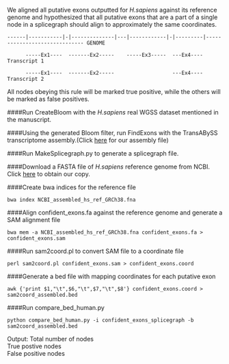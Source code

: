 We aligned all putative exons outputted for *H.sapiens* against its reference genome and hypothesized that all putative exons that are a part of a single node in a splicegraph should align to approximately the same coordinates.
```         
------|-----------|-|--------------|---|------------|-|---------|------------------------------ GENOME

      -----Ex1----  -------Ex2-----    -----Ex3-----  ---Ex4---- Transcript 1

      -----Ex1----  -------Ex2-----                   ---Ex4---- Transcript 2    

```
                            

All nodes obeying this rule will be marked true positive, while the others will be marked as false positives. 
             
       
####Run CreateBloom with the *H.sapiens* real WGSS dataset mentioned in the manuscript.
         
####Using the generated Bloom filter, run FindExons with the TransABySS transcriptome assembly.(Click [here](https://drive.google.com/drive/u/1/folders/0B22DJq3IWQ8JX2xaTXZqVFZGNFE) for our assembly file)
   
####Run MakeSplicegraph.py to generate a splicegraph file.
     
####Download a FASTA file of *H.sapiens* reference genome from NCBI. Click [here](https://drive.google.com/drive/u/1/folders/0B7WB43qKTdTZZ3VSd1ZGSkVlWXc) to obtain our copy.
    
####Create bwa indices for the reference file
```
bwa index NCBI_assembled_hs_ref_GRCh38.fna
```
    
####Align confident_exons.fa against the reference genome and generate a SAM alignment file
```
bwa mem -a NCBI_assembled_hs_ref_GRCh38.fna confident_exons.fa > confident_exons.sam
```
    
####Run sam2coord.pl to convert SAM file to a coordinate file
````
perl sam2coord.pl confident_exons.sam > confident_exons.coord
````
       
####Generate a bed file with mapping coordinates for each putative exon
``` 
awk {'print $1,"\t",$6,"\t",$7,"\t",$8'} confident_exons.coord > sam2coord_assembled.bed
```
              
####Run compare_bed_human.py 
```
python compare_bed_human.py -i confident_exons_splicegraph -b sam2coord_assembled.bed
```
        
Output:
Total number of nodes  	   
True postive nodes     	   
False positive nodes   	      


